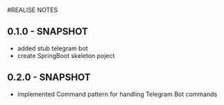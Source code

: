 #REALISE NOTES

## 0.1.0 - SNAPSHOT

* added stub telegram bot 
* create SpringBoot skeleton poject

## 0.2.0 - SNAPSHOT

*   implemented Command pattern for handling Telegram Bot  commands